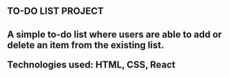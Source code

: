 <h2>TO-DO LIST PROJECT<h2>

A simple to-do list where users are able to add or delete an item from the existing list. 

Technologies used: HTML, CSS, React 